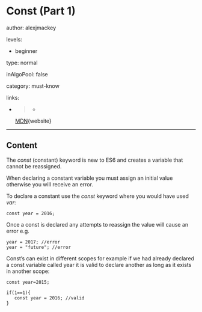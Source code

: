 # Const (Part 1)
author: alexjmackey

levels:

  - beginner

type: normal

inAlgoPool: false

category: must-know

links:

  - >-
    [MDN](https://developer.mozilla.org/en/docs/Web/JavaScript/Reference/Statements/const){website}

---
## Content

The *const* (constant) keyword is new to ES6 and creates a variable that cannot be reassigned. 

When declaring a constant variable you must assign an initial value otherwise you
will receive an error.

To declare a constant use the *const* keyword where you would have used *var*:

```
const year = 2016;
```
Once a const is declared any attempts to reassign the value will cause an error e.g.

```
year = 2017; //error
year = "future"; //error
```
Const’s can exist in different scopes for example if we had already declared a const variable called year it is valid to declare another as long as it exists in another scope:

```
const year=2015;

if(1==1){
   const year = 2016; //valid
}
```
